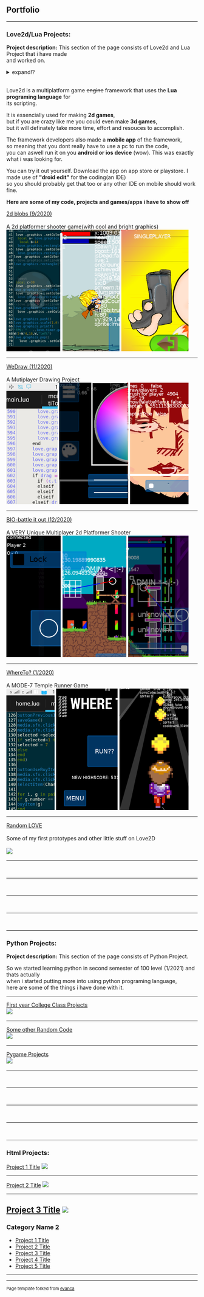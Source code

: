 ## Portfolio

---

### Love2d/Lua Projects: 

**Project description:**  This section of the page consists of Love2d and Lua Project that i have made  
and worked on.

<details>
  <summary>expand!?</summary>

<i>Being an aspired game developer, what could I have done with <a href="myPhoneSpec">just my mobile phone</a>.<br>  
After some research,<br>  
I came across a stack overflow comment where someone mentioned "LOVE2D"<br><br>   
What is this <b>"love2d"</b>?,</i> 

</details>  

<br>

Love2d is a multiplatform game ~~engine~~ framework that uses the <b>Lua programing language</b> for  
its scripting.

It is essencially used for making <b>2d games</b>,  
but if you are crazy like me you could even make <b>3d games</b>,  
but it will definately take more time, effort and resouces to accomplish.  

The framework developers also made a <b>mobile app</b> of the framework,  
so meaning that you dont really have to use a pc to run the code,  
you can aswell run  it on you <b>android or ios device</b> (wow). This was exactly what i was looking for.   


You can try it out yourself. Download the app on app store or playstore. I made use of <b>"droid edit"</b> for the coding(an IDE)  
so you should probably get that too or any other IDE on mobile should work fine.  

<b>Here are some of my code, projects and games/apps i have to show off</b>  


[2d blobs (9/2020)](/2dBlobs_page)<br>  
A 2d platformer shooter game(with cool and bright graphics)
<img src="images/dummy_thumbnail_2dBlobs.png?raw=true"/>

---
[WeDraw (11/2020)](/WeDraw_page)<br>  
A Mutiplayer Drawing Project<br>
<img src="images/dummy_thumbnail_WeDraw.png?raw=true"/>

---
[BIO-battle it out (12/2020)](/BIO_page)<br>  
A VERY Unique Multiplayer 2d Platformer Shooter<br>
<img src="images/dummy_thumbnail_BIO.png?raw=true"/>

---
[WhereTo? (1/2020)](/WhereTo_page)<br>  
A MODE-7 Temple Runner Game<br>
<img src="images/dummy_thumbnail_WhereTo.png?raw=true"/>

---
[Random LOVE](http://example.com/)<br>  
Some of my first prototypes and other little stuff on Love2D<br>  
<img src="images/dummy_thumbnail.jpg?raw=true"/>


---  
<br>

---  
<br>

---  
<br>

--- 
<br>

---


### Python Projects: 

**Project description:**  This section of the page consists of Python Project.  

So we started learning python in second semester of 100 level (1/2021) and thats actually  
when i started putting more into using python programing language,  
here are some of the things i have done with it.  

---
[First year College Class Projects]()<br>
<img src="images/dummy_thumbnail.jpg?raw=true"/>

---
[Some other Random Code]()<br>
<img src="images/dummy_thumbnail.jpg?raw=true"/>

---
[Pygame Projects]()<br>
<img src="images/dummy_thumbnail.jpg?raw=true"/>





---  
<br>

---  
<br>

---  
<br>

--- 
<br>

---


### Html Projects: 
[Project 1 Title]()
<img src="images/dummy_thumbnail.jpg?raw=true"/>

---
[Project 2 Title]()
<img src="images/dummy_thumbnail.jpg?raw=true"/>

---
[Project 3 Title](http://example.com/)
<img src="images/dummy_thumbnail.jpg?raw=true"/>
---

### Category Name 2

- [Project 1 Title](http://example.com/)
- [Project 2 Title](http://example.com/)
- [Project 3 Title](http://example.com/)
- [Project 4 Title](http://example.com/)
- [Project 5 Title](http://example.com/)

---




---
<p style="font-size:11px">Page template forked from <a href="https://github.com/evanca/quick-portfolio">evanca</a></p>
<!-- Remove above link if you don't want to attibute -->
